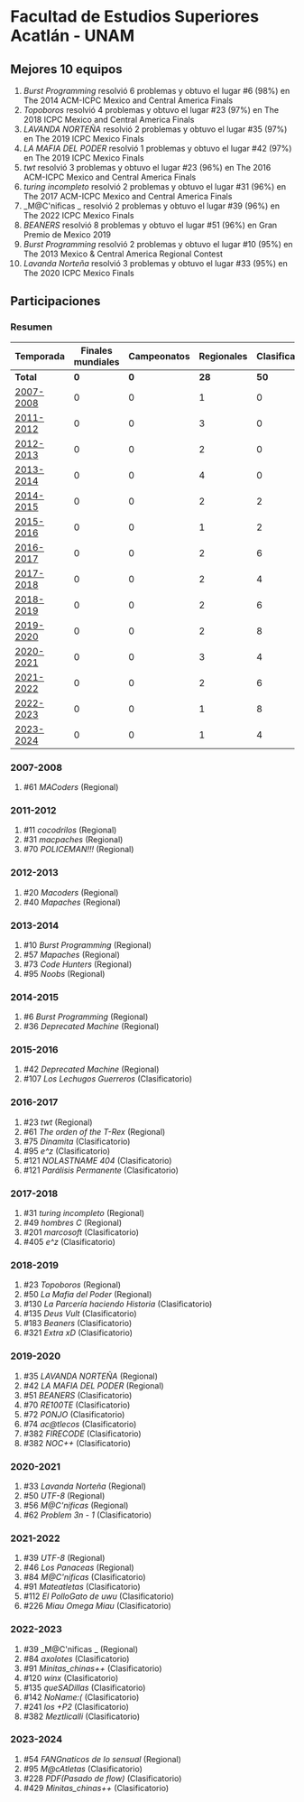 # Facultad de Estudios Superiores Acatlán - UNAM

## Mejores 10 equipos

1. _Burst Programming_ resolvió 6 problemas y obtuvo el lugar #6 (98%) en The 2014 ACM-ICPC Mexico and Central America Finals
1. _Topoboros_ resolvió 4 problemas y obtuvo el lugar #23 (97%) en The 2018 ICPC Mexico and Central America Finals
1. _LAVANDA NORTEÑA_ resolvió 2 problemas y obtuvo el lugar #35 (97%) en The 2019 ICPC Mexico Finals
1. _LA MAFIA DEL PODER_ resolvió 1 problemas y obtuvo el lugar #42 (97%) en The 2019 ICPC Mexico Finals
1. _twt_ resolvió 3 problemas y obtuvo el lugar #23 (96%) en The 2016 ACM-ICPC Mexico and Central America Finals
1. _turing incompleto_ resolvió 2 problemas y obtuvo el lugar #31 (96%) en The 2017 ACM-ICPC Mexico and Central America Finals
1. _M@C'nificas _ resolvió 2 problemas y obtuvo el lugar #39 (96%) en The 2022 ICPC Mexico Finals
1. _BEANERS_ resolvió 8 problemas y obtuvo el lugar #51 (96%) en Gran Premio de Mexico 2019
1. _Burst Programming_ resolvió 2 problemas y obtuvo el lugar #10 (95%) en The 2013 Mexico & Central America Regional Contest
1. _Lavanda Norteña_ resolvió 3 problemas y obtuvo el lugar #33 (95%) en The 2020 ICPC Mexico Finals

## Participaciones

### Resumen

| Temporada | Finales mundiales | Campeonatos | Regionales | Clasificatorios | Equipos |
| --- | --- | --- | --- | --- | --- |
| **Total** | **0** | **0** | **28** | **50** | **60** |
| [2007-2008](#2007-2008) | 0 | 0 | 1 | 0 | 1 |
| [2011-2012](#2011-2012) | 0 | 0 | 3 | 0 | 3 |
| [2012-2013](#2012-2013) | 0 | 0 | 2 | 0 | 2 |
| [2013-2014](#2013-2014) | 0 | 0 | 4 | 0 | 4 |
| [2014-2015](#2014-2015) | 0 | 0 | 2 | 2 | 2 |
| [2015-2016](#2015-2016) | 0 | 0 | 1 | 2 | 2 |
| [2016-2017](#2016-2017) | 0 | 0 | 2 | 6 | 6 |
| [2017-2018](#2017-2018) | 0 | 0 | 2 | 4 | 4 |
| [2018-2019](#2018-2019) | 0 | 0 | 2 | 6 | 6 |
| [2019-2020](#2019-2020) | 0 | 0 | 2 | 8 | 8 |
| [2020-2021](#2020-2021) | 0 | 0 | 3 | 4 | 4 |
| [2021-2022](#2021-2022) | 0 | 0 | 2 | 6 | 6 |
| [2022-2023](#2022-2023) | 0 | 0 | 1 | 8 | 8 |
| [2023-2024](#2023-2024) | 0 | 0 | 1 | 4 | 4 |

### 2007-2008

1. #61 _MACoders_ (Regional)

### 2011-2012

1. #11 _cocodrilos_ (Regional)
1. #31 _macpaches_ (Regional)
1. #70 _POLICEMAN!!!_ (Regional)

### 2012-2013

1. #20 _Macoders_ (Regional)
1. #40 _Mapaches_ (Regional)

### 2013-2014

1. #10 _Burst Programming_ (Regional)
1. #57 _Mapaches_ (Regional)
1. #73 _Code Hunters_ (Regional)
1. #95 _Noobs_ (Regional)

### 2014-2015

1. #6 _Burst Programming_ (Regional)
1. #36 _Deprecated Machine_ (Regional)

### 2015-2016

1. #42 _Deprecated Machine_ (Regional)
1. #107 _Los Lechugos Guerreros_ (Clasificatorio)

### 2016-2017

1. #23 _twt_ (Regional)
1. #61 _The orden of the T-Rex_ (Regional)
1. #75 _Dinamita_ (Clasificatorio)
1. #95 _e^z_ (Clasificatorio)
1. #121 _NOLASTNAME 404_ (Clasificatorio)
1. #121 _Parálisis Permanente_ (Clasificatorio)

### 2017-2018

1. #31 _turing incompleto_ (Regional)
1. #49 _hombres C_ (Regional)
1. #201 _marcosoft_ (Clasificatorio)
1. #405 _e^z_ (Clasificatorio)

### 2018-2019

1. #23 _Topoboros_ (Regional)
1. #50 _La Mafia del Poder_ (Regional)
1. #130 _La Parcería haciendo Historia_ (Clasificatorio)
1. #135 _Deus Vult_ (Clasificatorio)
1. #183 _Beaners_ (Clasificatorio)
1. #321 _Extra xD_ (Clasificatorio)

### 2019-2020

1. #35 _LAVANDA NORTEÑA_ (Regional)
1. #42 _LA MAFIA DEL PODER_ (Regional)
1. #51 _BEANERS_ (Clasificatorio)
1. #70 _RE100TE_ (Clasificatorio)
1. #72 _PONJO_ (Clasificatorio)
1. #74 _ac@tlecos_ (Clasificatorio)
1. #382 _FIRECODE_ (Clasificatorio)
1. #382 _NOC++_ (Clasificatorio)

### 2020-2021

1. #33 _Lavanda Norteña_ (Regional)
1. #50 _UTF-8_ (Regional)
1. #56 _M@C'nificas_ (Regional)
1. #62 _Problem 3n - 1_ (Clasificatorio)

### 2021-2022

1. #39 _UTF-8_ (Regional)
1. #46 _Los Panaceas_ (Regional)
1. #84 _M@C'nificas_ (Clasificatorio)
1. #91 _Mateatletas_ (Clasificatorio)
1. #112 _El PolloGato de uwu_ (Clasificatorio)
1. #226 _Miau Omega Miau_ (Clasificatorio)

### 2022-2023

1. #39 _M@C'nificas _ (Regional)
1. #84 _axolotes_ (Clasificatorio)
1. #91 _Minitas_chinas++_ (Clasificatorio)
1. #120 _winx_ (Clasificatorio)
1. #135 _queSADillas_ (Clasificatorio)
1. #142 _NoName:(_ (Clasificatorio)
1. #241 _los +P2_ (Clasificatorio)
1. #382 _Meztlicalli_ (Clasificatorio)

### 2023-2024

1. #54 _FANGnaticos de lo sensual_ (Regional)
1. #95 _M@cAtletas_ (Clasificatorio)
1. #228 _PDF(Pasado de flow)_ (Clasificatorio)
1. #429 _Minitas_chinas++_ (Clasificatorio)



